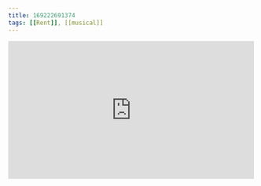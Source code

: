 ```yaml
---
title: 169222691374
tags: [[Rent]], [[musical]]
---
```

<iframe allow="accelerometer; autoplay; clipboard-write; encrypted-media; gyroscope; picture-in-picture" allowfullscreen="" frameborder="0" height="281" id="youtube_iframe" src="https://www.youtube.com/embed/hj7LRuusFqo?feature=oembed&amp;enablejsapi=1&amp;origin=https://safe.txmblr.com&amp;wmode=opaque" width="500"></iframe>